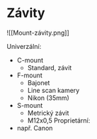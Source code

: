 # Závity
![[Mount-závity.png]]

Univerzální:
- C-mount 
	- Standard, závit
- F-mount
	- Bajonet
	- Line scan kamery
	- Nikon (35mm)
- S-mount 
	- Metrický závit
	- M12x0,5
Proprietární:
- např. Canon

